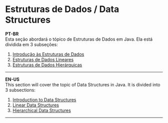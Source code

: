 # Estruturas de Dados / Data Structures
**PT-BR**  
Esta seção abordará o tópico de Estruturas de Dados em Java. Ela está dividida em 3 subseções:
1. [Introdução às Estruturas de Dados](https://github.com/avilamatheus/roadmap.sh-Java/tree/master/1.LearnTheFundamentals/7.DataStructures/1.IntroductionToDataStructures)
2. [Estruturas de Dados Lineares](https://github.com/avilamatheus/roadmap.sh-Java/tree/master/1.LearnTheFundamentals/7.DataStructures/2.LinearDataStructures) 
3. [Estruturas de Dados Hierárquicas](https://github.com/avilamatheus/roadmap.sh-Java/tree/master/1.LearnTheFundamentals/7.DataStructures/3.HierarchicalDataStructures)

***

**EN-US**  
This section will cover the topic of Data Structures in Java. It is divided into 3 subsections:
1. [Introduction to Data Structures](https://github.com/avilamatheus/roadmap.sh-Java/tree/master/1.LearnTheFundamentals/7.DataStructures/1.IntroductionToDataStructures)
2. [Linear Data Structures](https://github.com/avilamatheus/roadmap.sh-Java/tree/master/1.LearnTheFundamentals/7.DataStructures/2.LinearDataStructures)
3. [Hierarchical Data Structures](https://github.com/avilamatheus/roadmap.sh-Java/tree/master/1.LearnTheFundamentals/7.DataStructures/3.HierarchicalDataStructures)

***